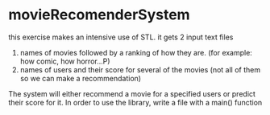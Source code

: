 # movieRecomenderSystem

this exercise makes an intensive use of STL.
it gets 2 input text files 
1) names of movies followed by a ranking of how <genre> they are. (for example: how comic, how horror...P)
2) names of users and their score for several of the movies (not all of them so we can make a recommendation)

The system will either recommend a movie for a specified users or predict their score for it.
In order to use the library, write a file with a main() function
